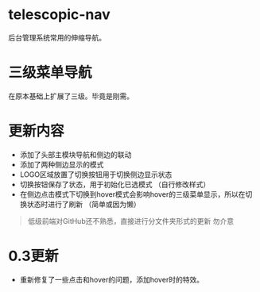 # telescopic-nav
后台管理系统常用的伸缩导航。

# 三级菜单导航
在原本基础上扩展了三级。毕竟是刚需。

# 更新内容
- 添加了头部主模块导航和侧边的联动
- 添加了两种侧边显示的模式
- LOGO区域放置了切换按钮用于切换侧边显示状态
- 切换按钮保存了状态，用于初始化已选模式 （自行修改样式）
- 在侧边点击模式下切换到hover模式会影响hover的三级菜单显示，所以在切换状态时进行了刷新 （简单或因为懒）
> 低级前端对GitHub还不熟悉，直接进行分文件夹形式的更新 勿介意

# 0.3更新
- 重新修复了一些点击和hover的问题，添加hover时的特效。